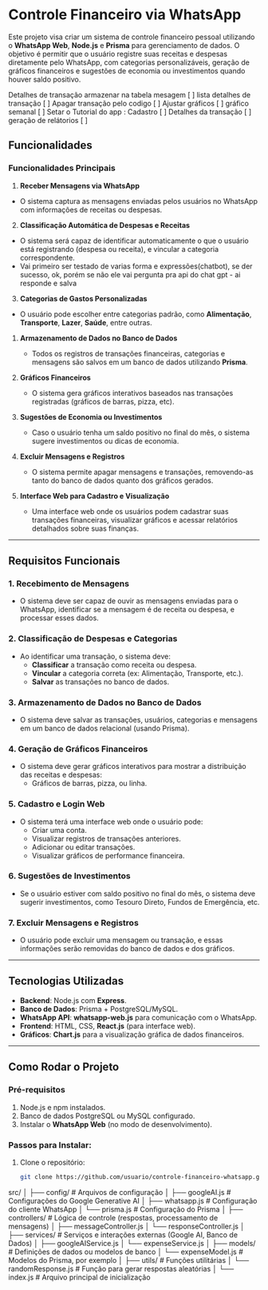 # Controle Financeiro via WhatsApp

Este projeto visa criar um sistema de controle financeiro pessoal utilizando o **WhatsApp Web**, **Node.js** e **Prisma** para gerenciamento de dados. O objetivo é permitir que o usuário registre suas receitas e despesas diretamente pelo WhatsApp, com categorias personalizáveis, geração de gráficos financeiros e sugestões de economia ou investimentos quando houver saldo positivo.

Detalhes de transação armazenar na tabela mesagem [ ]
lista detalhes de transação [ ]
Apagar transação pelo codigo [ ]
Ajustar gráficos [ ]
gráfico semanal [ ]
Setar o Tutorial do app :
Cadastro [ ]
Detalhes da transação [ ]
geração de relátorios [ ] 

## Funcionalidades

### Funcionalidades Principais

1. **Receber Mensagens via WhatsApp**
- O sistema captura as mensagens enviadas pelos usuários no WhatsApp com informações de receitas ou despesas.

2. **Classificação Automática de Despesas e Receitas**
- O sistema será capaz de identificar automaticamente o que o usuário está registrando (despesa ou receita), e vincular a categoria correspondente.
- Vai primeiro ser testado de varias forma e expressões(chatbot), se der sucesso, ok, porém se não ele vai pergunta pra api do chat gpt - ai responde e salva

3. **Categorias de Gastos Personalizadas**
- O usuário pode escolher entre categorias padrão, como **Alimentação**, **Transporte**, **Lazer**, **Saúde**, entre outras.

1. **Armazenamento de Dados no Banco de Dados**
   - Todos os registros de transações financeiras, categorias e mensagens são salvos em um banco de dados utilizando **Prisma**.

2. **Gráficos Financeiros**
   - O sistema gera gráficos interativos baseados nas transações registradas (gráficos de barras, pizza, etc).

6. **Sugestões de Economia ou Investimentos**
   - Caso o usuário tenha um saldo positivo no final do mês, o sistema sugere investimentos ou dicas de economia.

7. **Excluir Mensagens e Registros**
   - O sistema permite apagar mensagens e transações, removendo-as tanto do banco de dados quanto dos gráficos gerados.

8. **Interface Web para Cadastro e Visualização**
   - Uma interface web onde os usuários podem cadastrar suas transações financeiras, visualizar gráficos e acessar relatórios detalhados sobre suas finanças.

---

## Requisitos Funcionais

### 1. **Recebimento de Mensagens**
   - O sistema deve ser capaz de ouvir as mensagens enviadas para o WhatsApp, identificar se a mensagem é de receita ou despesa, e processar esses dados.
   
### 2. **Classificação de Despesas e Categorias**
   - Ao identificar uma transação, o sistema deve:
     - **Classificar** a transação como receita ou despesa.
     - **Vincular** a categoria correta (ex: Alimentação, Transporte, etc.).
     - **Salvar** as transações no banco de dados.

### 3. **Armazenamento de Dados no Banco de Dados**
   - O sistema deve salvar as transações, usuários, categorias e mensagens em um banco de dados relacional (usando Prisma).
   
### 4. **Geração de Gráficos Financeiros**
   - O sistema deve gerar gráficos interativos para mostrar a distribuição das receitas e despesas:
     - Gráficos de barras, pizza, ou linha.

### 5. **Cadastro e Login Web**
   - O sistema terá uma interface web onde o usuário pode:
     - Criar uma conta.
     - Visualizar registros de transações anteriores.
     - Adicionar ou editar transações.
     - Visualizar gráficos de performance financeira.

### 6. **Sugestões de Investimentos**
   - Se o usuário estiver com saldo positivo no final do mês, o sistema deve sugerir investimentos, como Tesouro Direto, Fundos de Emergência, etc.

### 7. **Excluir Mensagens e Registros**
   - O usuário pode excluir uma mensagem ou transação, e essas informações serão removidas do banco de dados e dos gráficos.

---

## Tecnologias Utilizadas

- **Backend**: Node.js com **Express**.
- **Banco de Dados**: Prisma + PostgreSQL/MySQL.
- **WhatsApp API**: **whatsapp-web.js** para comunicação com o WhatsApp.
- **Frontend**: HTML, CSS, **React.js** (para interface web).
- **Gráficos**: **Chart.js** para a visualização gráfica de dados financeiros.

---

## Como Rodar o Projeto

### Pré-requisitos
1. Node.js e npm instalados.
2. Banco de dados PostgreSQL ou MySQL configurado.
3. Instalar o **WhatsApp Web** (no modo de desenvolvimento).

### Passos para Instalar:

1. Clone o repositório:
   ```bash
   git clone https://github.com/usuario/controle-financeiro-whatsapp.git

src/
│
├── config/                # Arquivos de configuração
│   ├── googleAI.js        # Configurações do Google Generative AI
│   ├── whatsapp.js        # Configuração do cliente WhatsApp
│   └── prisma.js          # Configuração do Prisma
│
├── controllers/           # Lógica de controle (respostas, processamento de mensagens)
│   ├── messageController.js
│   └── responseController.js
│
├── services/              # Serviços e interações externas (Google AI, Banco de Dados)
│   ├── googleAIService.js
│   └── expenseService.js
│
├── models/                # Definições de dados ou modelos de banco
│   └── expenseModel.js    # Modelos do Prisma, por exemplo
│
├── utils/                 # Funções utilitárias
│   └── randomResponse.js  # Função para gerar respostas aleatórias
│
└── index.js               # Arquivo principal de inicialização
